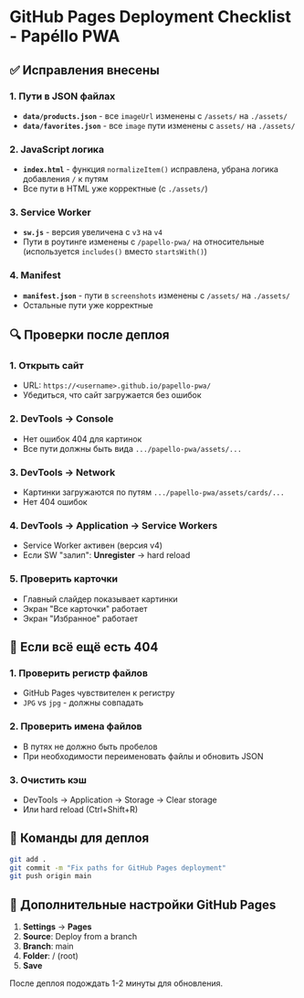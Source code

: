 # GitHub Pages Deployment Checklist - Papéllo PWA

## ✅ Исправления внесены

### 1. Пути в JSON файлах
- **`data/products.json`** - все `imageUrl` изменены с `/assets/` на `./assets/`
- **`data/favorites.json`** - все `image` пути изменены с `assets/` на `./assets/`

### 2. JavaScript логика
- **`index.html`** - функция `normalizeItem()` исправлена, убрана логика добавления `/` к путям
- Все пути в HTML уже корректные (с `./assets/`)

### 3. Service Worker
- **`sw.js`** - версия увеличена с `v3` на `v4`
- Пути в роутинге изменены с `/papello-pwa/` на относительные (используется `includes()` вместо `startsWith()`)

### 4. Manifest
- **`manifest.json`** - пути в `screenshots` изменены с `/assets/` на `./assets/`
- Остальные пути уже корректные

## 🔍 Проверки после деплоя

### 1. Открыть сайт
- URL: `https://<username>.github.io/papello-pwa/`
- Убедиться, что сайт загружается без ошибок

### 2. DevTools → Console
- Нет ошибок 404 для картинок
- Все пути должны быть вида `.../papello-pwa/assets/...`

### 3. DevTools → Network
- Картинки загружаются по путям `.../papello-pwa/assets/cards/...`
- Нет 404 ошибок

### 4. DevTools → Application → Service Workers
- Service Worker активен (версия v4)
- Если SW "залип": **Unregister** → hard reload

### 5. Проверить карточки
- Главный слайдер показывает картинки
- Экран "Все карточки" работает
- Экран "Избранное" работает

## 🚨 Если всё ещё есть 404

### 1. Проверить регистр файлов
- GitHub Pages чувствителен к регистру
- `JPG` vs `jpg` - должны совпадать

### 2. Проверить имена файлов
- В путях не должно быть пробелов
- При необходимости переименовать файлы и обновить JSON

### 3. Очистить кэш
- DevTools → Application → Storage → Clear storage
- Или hard reload (Ctrl+Shift+R)

## 📝 Команды для деплоя

```bash
git add .
git commit -m "Fix paths for GitHub Pages deployment"
git push origin main
```

## 🔧 Дополнительные настройки GitHub Pages

1. **Settings** → **Pages**
2. **Source**: Deploy from a branch
3. **Branch**: main
4. **Folder**: / (root)
5. **Save**

После деплоя подождать 1-2 минуты для обновления.
